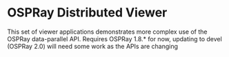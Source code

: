 # OSPRay Distributed Viewer

This set of viewer applications demonstrates more complex use of
the OSPRay data-parallel API. Requires OSPRay 1.8.* for now, updating to
devel (OSPRay 2.0) will need some work as the APIs are changing
